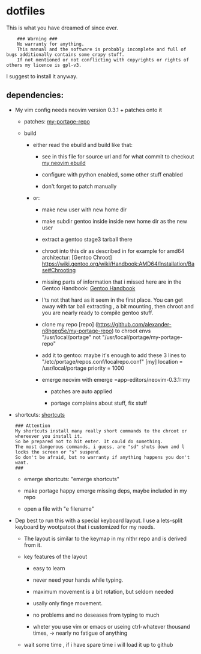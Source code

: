 # dotfiles
This is what you have dreamed of since ever.

        ### Warning ###
        No warranty for anything.
        This manual and the software is probably incomplete and full of bugs additionally contains some crapy stuff.
        If not mentioned or not conflicting with copyrights or rights of others my licence is gpl-v3.

I suggest to install it anyway.

## dependencies:

* My vim config needs neovim version 0.3.1 + patches onto it

  * patches:  [my-portage-repo](https://github.com/alexander-n8hgeg5e/my-portage-repo/app-editors/neovim/files/)
 
  * build
 
    * either read the ebuild and build like that:

      * see in this file for source url and for what commit to checkout
         [my neovim ebuild](https://github.com/alexander-n8hgeg5e/my-portage-repo/app-editors/neovim/neovim-0.3.1.ebuild)
  
      * configure with python enabled, some other stuff enabled
      
      * don't forget to patch manually
  
    * or:
  
      * make new user with new home dir
  
      * make subdir gentoo inside inside new home dir as the new user
  
      * extract a gentoo stage3 tarball there
  
      * chroot into this dir as described in for example for amd64 architectur:
             [Gentoo Chroot] https://wiki.gentoo.org/wiki/Handbook:AMD64/Installation/Base#Chrooting
  
      * missing parts of information that i missed here are in the Gentoo Handbook:
             [Gentoo Handbook](https://wiki.gentoo.org/wiki/Handbook:Main_Page)
  
      * I'ts not that hard as it seem in the first place.
        You can get away with tar ball extracting , a bit mounting, then chroot
        and you are nearly ready to compile gentoo stuff.
  
      * clone my repo [repo] (https://github.com/alexander-n8hgeg5e/my-portage-repo) to chroot envs "/usr/local/portage" not "/usr/local/portage/my-portage-repo"
  
      * add it to gentoo:
        maybe it's enough to add these 3 lines to 
        "/etc/portage/repos.conf/localrepo.conf"
            [my]
            location = /usr/local/portage
            priority = 1000
  
      * emerge neovim with emerge =app-editors/neovim-0.3.1::my
  
        * patches are auto applied
  
        * portage complains about stuff, fix stuff
  
* shortcuts: [shortcuts](https://github.com/alexander-n8hgeg5e/shortcuts)

      ### Attention
      My shortcuts install many really short commands to the chroot or whereever you install it.
      So be prepared not to hit enter. It could do something.
      The most dangerous commands, i guess, are "sd" shuts down and l locks the screen or "s" suspend.
      So don't be afraid, but no warranty if anything happens you don't want.
      ###

  * emerge shortcuts: "emerge shortcuts"

  * make portage happy emerge missing deps, maybe included in my repo

  * open a file with "e filename"

* Dep best to run this with a special keyboard layout. I use a lets-split keyboard by wootpatoot that i customized for my needs.

  * The layout is similar to the keymap in my nlthr repo and is derived from it.

  * key features of the layout

    * easy to learn
  
    * never need your hands while typing.
  
    * maximum movement is a bit rotation, but seldom needed
  
    * usally only finge movement.
  
    * no problems and no deseases from typing to much
  
    * wheter you use vim or emacs or 
      useing ctrl-whatever thousand times,
      -> nearly no fatigue of anything
  
  * wait some time , if i have spare time i will load it up to github 
